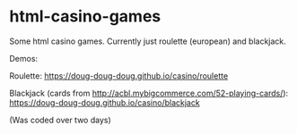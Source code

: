 # html-casino-games

Some html casino games. Currently just roulette (european) and blackjack.

Demos:

Roulette: https://doug-doug-doug.github.io/casino/roulette

Blackjack (cards from http://acbl.mybigcommerce.com/52-playing-cards/): https://doug-doug-doug.github.io/casino/blackjack

(Was coded over two days)
